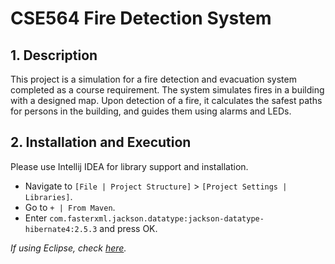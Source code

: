 # CSE564 Fire Detection System
## 1. Description
This project is a simulation for a fire detection and 
evacuation system completed as a course requirement. The system
simulates fires in a building with a designed map. Upon 
detection of a fire, it calculates the safest paths for persons 
in the building, and guides them using alarms and LEDs. 

## 2. Installation and Execution
Please use Intellij IDEA for library support and installation.

- Navigate to `[File | Project Structure]` > 
`[Project Settings | Libraries]`.
- Go to `+ | From Maven`.
- Enter `com.fasterxml.jackson.datatype:jackson-datatype-hibernate4:2.5.3` and press OK.

*If using Eclipse, check [here](https://wiki.eclipse.org/FAQ_How_do_I_add_an_extra_library_to_my_project%27s_classpath%3F).*